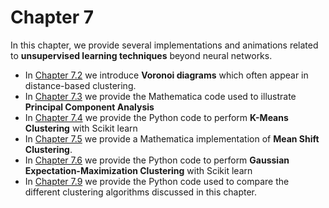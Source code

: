 # Chapter 7

In this chapter, we provide several implementations and animations related to **unsupervised learning techniques** beyond neural networks.
  * In [Chapter 7.2](./Chapter%207.1/README.md) we introduce **Voronoi diagrams** which often appear in distance-based clustering.
  * In [Chapter 7.3](./Chapter%207.2/README.md) we provide the Mathematica code used to illustrate **Principal Component Analysis**
  * In [Chapter 7.4](./Chapter%207.4/README.md) we provide the Python code to perform **K-Means Clustering** with Scikit learn
  * In [Chapter 7.5](./Chapter%207.5/README.md) we provide a Mathematica implementation of **Mean Shift Clustering**.
  * In [Chapter 7.6](./Chapter%207.6/README.md) we provide the Python code to perform **Gaussian Expectation-Maximization Clustering** with Scikit learn
  * In [Chapter 7.9](./Chapter%207.9/README.md) we provide the Python code used to compare the different clustering algorithms discussed in this chapter.